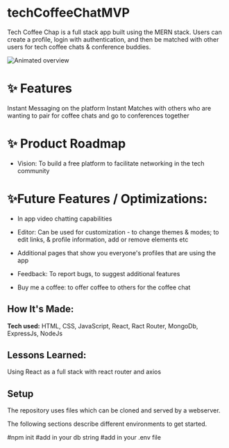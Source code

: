 # techCoffeeChatMVP

Tech Coffee Chap is a full stack app built using the MERN stack. Users can create a profile, login with authentication, and then be matched with other users for tech coffee chats & conference buddies.

![Animated overview]()

# ✨ Features

Instant Messaging on the platform
Instant Matches with others who are wanting to pair for coffee chats and go to conferences together

# ✨ Product Roadmap 

* Vision:
  To build a free platform to facilitate networking in the tech community

# ✨Future Features / Optimizations:

* In app video chatting capabilities

* Editor: Can be used for customization - to change themes & modes; to edit links, & profile information, add or remove elements etc

* Additional pages that show you everyone's profiles that are using the app

* Feedback: To report bugs, to suggest additional features

* Buy me a coffee: to offer coffee to others for the coffee chat


## How It's Made:

**Tech used:** HTML, CSS, JavaScript, React, Ract Router, MongoDb, ExpressJs, NodeJs

 

## Lessons Learned:

Using React as a full stack with react router and axios

## Setup

The repository uses files which can be cloned and served by a webserver.

The following sections describe different environments to get started.

#npm init
#add in your db string
#add in your .env file
